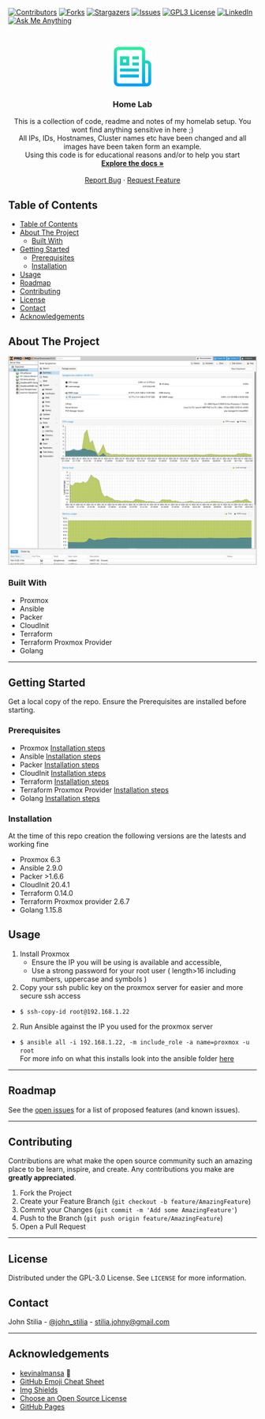 [![Contributors][contributors-shield]][contributors-url]
[![Forks][forks-shield]][forks-url]
[![Stargazers][stars-shield]][stars-url]
[![Issues][issues-shield]][issues-url]
[![GPL3 License][license-shield]][license-url]
[![LinkedIn][linkedin-shield]][linkedin-url]
[![Ask Me Anything][ask-me-anything]][personal-page]

<!-- PROJECT LOGO -->
<br />
<p align="center">
  <a href="https://github.com/stiliajohny/Repo-Template">
    <img src=".assets/logo.png" alt="Logo" width="80" height="80">
  </a>

  <h3 align="center">Home Lab</h3>

  <p align="center">
    This is a collection of code, readme and notes of my homelab setup. You wont find anything sensitive in here ;) <br>
    All IPs, IDs, Hostnames, Cluster names etc have been changed and all images have been taken form an example. <br>
    Using this code is for educational reasons and/or to help you start
    <br />
    <a href="./README.md"><strong>Explore the docs »</strong></a>
    <br />
    <br />
<!--    <a href="https://github.com/stiliajohny/Repo-Template">View Demo</a>
    · -->
    <a href="https://github.com/stiliajohny/Repo-Template/issues/new?labels=i%3A+bug&template=1-bug-report.md">Report Bug</a>
    ·
    <a href="https://github.com/stiliajohny/Repo-Template/issues/new?labels=i%3A+enhancement&template=2-feature-request.md">Request Feature</a>
  </p>
</p>

<!-- TABLE OF CONTENTS -->

## Table of Contents

- [Table of Contents](#table-of-contents)
- [About The Project](#about-the-project)
  - [Built With](#built-with)
- [Getting Started](#getting-started)
  - [Prerequisites](#prerequisites)
  - [Installation](#installation)
- [Usage](#usage)
- [Roadmap](#roadmap)
- [Contributing](#contributing)
- [License](#license)
- [Contact](#contact)
- [Acknowledgements](#acknowledgements)

<!-- ABOUT THE PROJECT -->

## About The Project

![Home Lab](.assets/proxmox_sum.png)

<!--
There are many great README templates available on GitHub, however, I didn't find one that really suit my needs so I created this enhanced one. I want to create a README template so amazing that it'll be the last one you ever need.

Here's why:

- Your time should be focused on creating something amazing. A project that solves a problem and helps others
- You shouldn't be doing the same tasks over and over like creating a README from scratch
- You should element DRY principles to the rest of your life :smile:

Of course, no one template will serve all projects since your needs may be different. So I'll be adding more in the near future. You may also suggest changes by forking this repo and creating a pull request or opening an issue.

A list of commonly used resources that I find helpful are listed in the acknowledgements.
-->

### Built With

- Proxmox
- Ansible
- Packer
- CloudInit
- Terraform
- Terraform Proxmox Provider
- Golang

---

## Getting Started

Get a local copy of the repo.
Ensure the Prerequisites are installed before starting.

### Prerequisites

- Proxmox [Installation steps](https://www.proxmox.com/en/proxmox-ve/get-started)
- Ansible [Installation steps](https://docs.ansible.com/ansible/latest/installation_guide/intro_installation.html)
- Packer [Installation steps](https://learn.hashicorp.com/tutorials/packer/getting-started-install)
- CloudInit [Installation steps](https://docs.rightscale.com/rl10/reference/10.6.0/rl10_cloud_init_installation.html)
- Terraform [Installation steps](https://www.terraform.io/downloads.html)
- Terraform Proxmox Provider [Installation steps](https://github.com/Telmate/terraform-provider-proxmox)
- Golang [Installation steps](https://golang.org/doc/install)

### Installation

At the time of this repo creation the following versions are the latests and working fine

- Proxmox 6.3
- Ansible 2.9.0
- Packer >1.6.6
- CloudInit 20.4.1
- Terraform 0.14.0
- Terraform Proxmox provider 2.6.7
- Golang 1.15.8


## Usage

1. Install Proxmox
   - Ensure the IP you will be using is available and accessible,
   - Use a strong password for your root user ( length>16 including numbers, uppercase and symbols )
1. Copy your ssh public key on the proxmox server for easier and more secure  ssh access
  - `$ ssh-copy-id root@192.168.1.22`
2. Run Ansible against the IP you used for the proxmox server
  - `$ ansible all -i 192.168.1.22, -m include_role -a name=proxmox -u root`<br>
    For more info on what this installs look into the ansible folder  [here](/ansible)

---

<!-- ROADMAP -->

## Roadmap

See the [open issues](https://github.com/stiliajohny/Repo-Template/issues) for a list of proposed features (and known issues).

---

<!-- CONTRIBUTING -->

## Contributing

Contributions are what make the open source community such an amazing place to be learn, inspire, and create. Any contributions you make are **greatly appreciated**.

1. Fork the Project
2. Create your Feature Branch (`git checkout -b feature/AmazingFeature`)
3. Commit your Changes (`git commit -m 'Add some AmazingFeature'`)
4. Push to the Branch (`git push origin feature/AmazingFeature`)
5. Open a Pull Request

---

<!-- LICENSE -->

## License

Distributed under the GPL-3.0 License. See `LICENSE` for more information.

<!-- CONTACT -->

## Contact

John Stilia - [@john_stilia](https://twitter.com/john_stilia) - [stilia.johny@gmail.com](mailto:stilia.johny@gmail.com)

<!--
Project Link: [https://github.com/your_username/repo_name](https://github.com/your_username/repo_name)
-->

---

<!-- ACKNOWLEDGEMENTS -->

## Acknowledgements

- [kevinalmansa](https://github.com/kevinalmansa/)  :metal:
- [GitHub Emoji Cheat Sheet](https://www.webpagefx.com/tools/emoji-cheat-sheet)
- [Img Shields](https://shields.io)
- [Choose an Open Source License](https://choosealicense.com)
- [GitHub Pages](https://pages.github.com)

<!-- MARKDOWN LINKS & IMAGES -->
<!-- https://www.markdownguide.org/basic-syntax/#reference-style-links -->

[contributors-shield]: https://img.shields.io/github/contributors/stiliajohny/Repo-Template.svg?style=for-the-badge
[contributors-url]: https://github.com/stiliajohny/Repo-Template/graphs/contributors
[forks-shield]: https://img.shields.io/github/forks/stiliajohny/Repo-Template.svg?style=for-the-badge
[forks-url]: https://github.com/stiliajohny/Repo-Template/network/members
[stars-shield]: https://img.shields.io/github/stars/stiliajohny/Repo-Template.svg?style=for-the-badge
[stars-url]: https://github.com/stiliajohny/Repo-Template/stargazers
[issues-shield]: https://img.shields.io/github/issues/stiliajohny/Repo-Template.svg?style=for-the-badge
[issues-url]: https://github.com/stiliajohny/Repo-Template/issues
[license-shield]: https://img.shields.io/github/license/stiliajohny/Repo-Template?style=for-the-badge
[license-url]: https://github.com/stiliajohny/Repo-Template/blob/main/LICENSE.txt
[linkedin-shield]: https://img.shields.io/badge/-LinkedIn-black.svg?style=for-the-badge&logo=linkedin&colorB=555
[linkedin-url]: https://linkedin.com/in/johnstilia/
[product-screenshot]: .assets/screenshot.png
[ask-me-anything]: https://img.shields.io/badge/Ask%20me-anything-1abc9c.svg?style=for-the-badge
[personal-page]: https://github.com/stiliajohny
